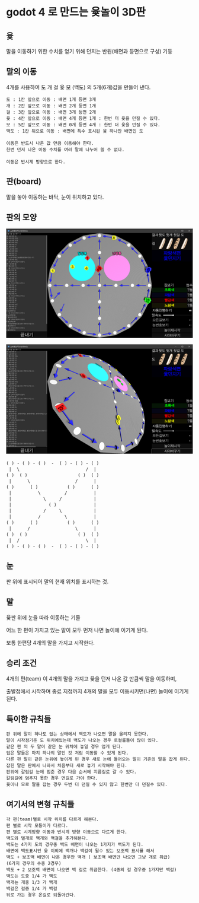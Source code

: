 # godot 4 로 만드는 윷놀이 3D판

## 윷

말을 이동하기 위한 수치를 얻기 위해 던지는 반원(배면과 등면으로 구성) 기둥 

## 말의 이동 

4개를 사용하여 도 개 걸 윷 모 (백도) 의 5개(6개)값을 만들어 낸다. 

    도 : 1칸 앞으로 이동 : 배면 1개 등면 3개 
    개 : 2칸 앞으로 이동 : 배면 2개 등면 1개 
    걸 : 3칸 앞으로 이동 : 배면 3개 등면 2개 
    윷 : 4칸 앞으로 이동 : 배면 4개 등면 1개 : 한번 더 윷을 던질 수 있다.
    모 : 5칸 앞으로 이동 : 배면 0개 등면 4개 : 한번 더 윷을 던질 수 있다.
    백도 : 1칸 뒤으로 이동 : 배면에 특수 표시된 윷 하나만 배면인 도 

    이동은 반드시 나온 값 만큼 이동해야 한다. 
    한번 던저 나온 이동 수치를 여러 말에 나누어 쓸 수 없다. 

    이동은 반시계 방향으로 한다. 

## 판(board)

말을 놓아 이동하는 바닥, 눈이 위치하고 있다. 
## 판의 모양

![시야1](doc/screenshot1.png)

![시야2](doc/screenshot2.png)

    ( ) - ( ) - ( )  -  ( ) - ( ) - ( )
     |  \                         /  |
    ( )  ( )                   ( )  ( )
     |      \                 /      |
    ( )      ( )           ( )      ( )
     |          \         /          |
     |            \     /            |
     |              ( )              |
     |            /     \            |
     |          /         \          |
    ( )      ( )           ( )      ( )
     |      /                 \      |
    ( )  ( )                   ( )  ( )
     |  /                         \  |
    ( ) - ( ) - ( )  -  ( ) - ( ) - ( )


## 눈

판 위에 표시되어 말의 현재 위치를 표시하는 것.


## 말

윷판 위에 눈을 따라 이동하는 기물

어느 한 편이 가지고 있는 말이 모두 먼저 나면 놀이에 이기게 된다. 

보통 한편당 4개의 말을 가지고 시작한다. 

## 승리 조건 

4개의 편(team) 이 4개의 말을 가지고 윷을 던저 나온 값 만큼씩 말을 이동하며, 

출발점에서 시작하며 종료 지점까지 4개의 말을 모두 이동시키면(나면) 놀이에 이기게 된다. 

## 특이한 규칙들 

    판 위에 말이 하나도 없는 상태에서 백도가 나오면 말을 올리지 못한다. 
    말이 시작점기준 도 위치에있는데 백도가 나오는 경우 로컬룰들이 많이 있다. 
    같은 편 의 두 말이 같은 눈 위치에 놓일 경우 업게 된다. 
    업은 말들은 마치 하나의 말인 것 처럼 이동할 수 있게 된다. 
    다른 편 말이 같은 눈위에 놓이게 된 경우 새로 눈에 들어오는 말이 기존의 말을 잡게 된다. 
    잡힌 말은 판에서 나와서 처음부터 새로 놓기 시작해야 한다. 
    판위에 갈림길 눈에 멈춘 경우 다음 순서에 지름길로 갈 수 있다.
    갈림길에 멈추지 못한 경우 먼길로 가야 한다. 
    윷이나 모로 말을 잡는 경우 두번 더 던질 수 있지 않고 한번만 더 던질수 있다. 

## 여기서의 변형 규칙들 

    각 편(team)별로 시작 위치를 다르게 해본다. 
    편 별로 시작 모퉁이가 다르다. 
    편 별로 시계방향 이동과 반시계 방향 이동으로 다르게 한다. 
    백도와 별개로 백개와 백걸을 추가해본다. 
    백도는 4가지 도의 경우중 백도 배면이 나오는 1가지가 백도가 된다.
    배면에 백도표시인 윷 이외에 백개나 백걸이 될수 있는 보조백 표시를 해서 
    백도 + 보조백 배면이 나온 경우만 백개 ( 보조백 배면만 나오면 그냥 개로 취급)
    (6가지 경우의 수중 2경우)
    백도 + 2 보조백 배면이 나오면 백 걸로 취급한다. (4종의 걸 경우중 1가지만 백걸)
    백도는 도중 1/4 가 백도 
    백개는 개중 1/3 가 백개 
    백걸은 걸중 1/4 가 백걸
    뒤로 가는 경우 온길로 되돌아간다.